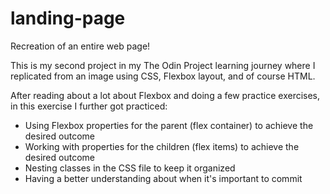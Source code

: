 # landing-page
Recreation of an entire web page!

This is my second project in my The Odin Project learning journey where I replicated from an image using CSS, Flexbox layout, and of course HTML.

After reading about a lot about Flexbox and doing a few practice exercises, in this exercise I further got practiced:

- Using Flexbox properties for the parent (flex container) to achieve the desired outcome
- Working with properties for the children (flex items) to achieve the desired outcome
- Nesting classes in the CSS file to keep it organized
- Having a better understanding about when it's important to commit